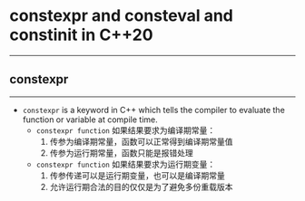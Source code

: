 # constexpr and consteval and constinit in C++20

---

## constexpr

---

- `constexpr` is a keyword in C++ which tells the compiler to evaluate the function or variable at compile time.
  - `constexpr function` 如果结果要求为编译期常量：
    1. 传参为编译期常量，函数可以正常得到编译期常量值
    2. 传参为运行期常量，函数只能是报错处理
  - `constexpr function` 如果结果要求为运行期变量：
    1. 传参传递可以是运行期变量，也可以是编译期常量
    2. 允许运行期合法的目的仅仅是为了避免多份重载版本
